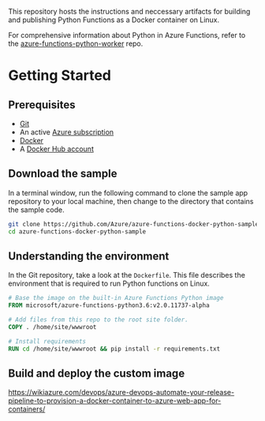 This repository hosts the instructions and neccessary artifacts for building and publishing Python Functions as a Docker container on Linux.

For comprehensive information about Python in Azure Functions, refer to the [azure-functions-python-worker](https://github.com/Azure/azure-functions-python-worker) repo.

# Getting Started

## Prerequisites

* [Git](https://git-scm.com/downloads)
* An active [Azure subscription](https://azure.microsoft.com/pricing/free-trial/?ref=microsoft.com&utm_source=microsoft.com&utm_medium=docs&utm_campaign=visualstudio)
* [Docker](https://docs.docker.com/get-started/#setup)
* A [Docker Hub account](https://docs.docker.com/docker-id/)

## Download the sample

In a terminal window, run the following command to clone the sample app repository to your local machine, then change to the directory that contains the sample code.

```bash
git clone https://github.com/Azure/azure-functions-docker-python-sample.git
cd azure-functions-docker-python-sample
```

## Understanding the environment

In the Git repository, take a look at the `Dockerfile`. This file describes the environment that is required to run Python functions on Linux. 

```dockerfile
# Base the image on the built-in Azure Functions Python image
FROM microsoft/azure-functions-python3.6:v2.0.11737-alpha

# Add files from this repo to the root site folder.
COPY . /home/site/wwwroot

# Install requirements
RUN cd /home/site/wwwroot && pip install -r requirements.txt
```

## Build and deploy the custom image

https://wikiazure.com/devops/azure-devops-automate-your-release-pipeline-to-provision-a-docker-container-to-azure-web-app-for-containers/






